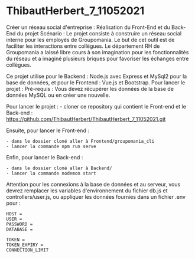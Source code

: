 # ThibautHerbert_7_11052021
Créer un réseau social d'entreprise :
Réalisation du Front-End et du Back-End du projet
Scénario :
Le projet consiste à construire un réseau social interne pour les employés de Groupomania. Le but de cet outil est de faciliter les interactions entre collègues. Le département RH de Groupomania a laissé libre cours à son imagination pour les fonctionnalités du réseau et a imaginé plusieurs briques pour favoriser les échanges entre collègues.

Ce projet utilise pour le Backend : Node.js avec Express et MySql2 pour la base de données, et pour le Frontend : Vue.js et Bootstrap. Pour lancer le projet : Pré-requis : Vous devez récupérer les données de la base de données MySQL ou en créer une nouvelle.

Pour lancer le projet :
    - cloner ce repository qui contient le Front-end et le Back-end : https://github.com/ThibautHerbert/ThibautHerbert_7_11052021.git

Ensuite, pour lancer le Front-end : 

    - dans le dossier cloné aller à Frontend/groupomania_cli
    - lancer la commande npm run serve

Enfin, pour lancer le Back-end : 

    - dans le dossier cloné aller à Backend/
    - lancer la commande nodemon start

Attention pour les connexions à la base de données et au serveur, vous devrez remplacer les variables d'environnement du fichier db.js et controllers/user.js, ou appliquer les données fournies dans un fichier .env pour :
    
    HOST =
    USER =
    PASSWORD =
    DATABASE =

    TOKEN = 
    TOKEN_EXPIRY = 
    CONNECTION_LIMIT